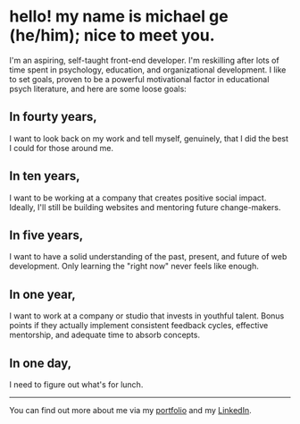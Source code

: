 # hello! my name is michael ge (he/him); nice to meet you.

I'm an aspiring, self-taught front-end developer. I'm reskilling after lots of time spent in psychology, education, and organizational development. I like to set goals, proven to be a powerful motivational factor in educational psych literature, and here are some loose goals:

## In fourty years, 
I want to look back on my work and tell myself, genuinely, that I did the best I could for those around me.

## In ten years, 
I want to be working at a company that creates positive social impact. Ideally, I'll still be building websites and mentoring future change-makers.

## In five years, 
I want to have a solid understanding of the past, present, and future of web development. Only learning the "right now" never feels like enough.

## In one year, 
I want to work at a company or studio that invests in youthful talent. Bonus points if they actually implement consistent feedback cycles, effective mentorship, and adequate time to absorb concepts.

## In one day,
I need to figure out what's for lunch.

<hr>

You can find out more about me via my 
[portfolio](https://michaelge21.github.io/v2Portfolio/about/about.html) and my [LinkedIn](https://www.linkedin.com/in/michaelge317/).
